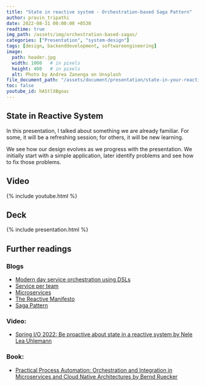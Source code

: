 ```yaml
---
title: "State in reactive system - Orchestration-based Saga Pattern"
author: pravin_tripathi
date: 2022-08-31 00:00:00 +0530
readtime: true
img_path: /assets/img/orchestration-based-sagas/
categories: ["Presentation", "system-design"]
tags: [design, backenddevelopment, softwareengineering]
image:
  path: header.jpg
  width: 1000   # in pixels
  height: 400   # in pixels
  alt: Photo by Andrea Zanenga on Unsplash
file_document_path: "/assets/document/presentation/state-in-your-reactive-system.pdf"
toc: false
youtube_id: hAStlXBgoac
---
```


## State in Reactive System

In this presentation, I talked about something we are already familiar. For some, it will be a refreshing session; for others, it will be new learning.

We see how our design evolves as we progress with the presentation. We initially start with a simple application, later identify problems and see how to fix those problems.

## Video
{% include youtube.html %}

## Deck
{% include presentation.html %}

## Further readings
### Blogs
- [Modern day service orchestration using DSLs](https://www.thoughtworks.com/insights/blog/how-orchestrating-microservices-dsls)
- [Service per team](https://microservices.io/patterns/decomposition/service-per-team.html)
- [Microservices](https://martinfowler.com/articles/microservices.html)
- [The Reactive Manifesto](https://www.reactivemanifesto.org/)
- [Saga Pattern](https://microservices.io/patterns/data/saga.html)

### Video:
- [Spring I/O 2022: Be proactive about state in a reactive system by Nele Lea Uhlemann](https://www.youtube.com/watch?v=KUsPQGi3dFg&ab_channel=SpringI%2FO)

### Book:
- [Practical Process Automation: Orchestration and Integration in Microservices and Cloud Native Architectures by Bernd Ruecker](https://www.amazon.in/Practical-Process-Automation-Orchestration-Microservices/dp/149206145X)
